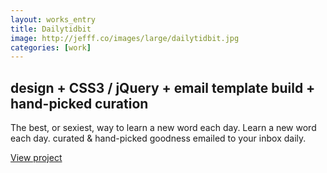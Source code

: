 ```yaml
---
layout: works_entry
title: Dailytidbit
image: http://jefff.co/images/large/dailytidbit.jpg
categories: [work]
---
```


<h2 data-icon="⚒">design + CSS3 / jQuery + email template build + hand-picked curation</h2>

The best, or sexiest, way to learn a new word each day. Learn a new word each day. curated & hand-picked goodness emailed to your inbox daily.

<a href="http://dailytidb.it" class="button" data-icon="✈">View project</a>